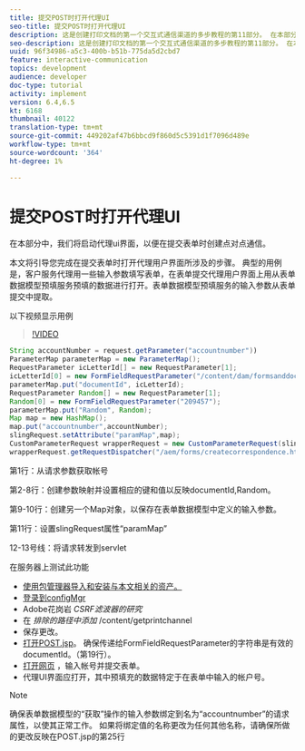 ```yaml
---
title: 提交POST时打开代理UI
seo-title: 提交POST时打开代理UI
description: 这是创建打印文档的第一个交互式通信渠道的多步教程的第11部分。 在本部分中，我们将启动代理ui界面，以便在提交表单时创建点对点通信。
seo-description: 这是创建打印文档的第一个交互式通信渠道的多步教程的第11部分。 在本部分中，我们将启动代理ui界面，以便在提交表单时创建点对点通信。
uuid: 96f34986-a5c3-400b-b51b-775da5d2cbd7
feature: interactive-communication
topics: development
audience: developer
doc-type: tutorial
activity: implement
version: 6.4,6.5
kt: 6168
thumbnail: 40122
translation-type: tm+mt
source-git-commit: 449202af47b6bbcd9f860d5c5391d1f7096d489e
workflow-type: tm+mt
source-wordcount: '364'
ht-degree: 1%

---
```



# 提交POST时打开代理UI

在本部分中，我们将启动代理ui界面，以便在提交表单时创建点对点通信。

本文将引导您完成在提交表单时打开代理用户界面所涉及的步骤。 典型的用例是，客户服务代理用一些输入参数填写表单，在表单提交代理用户界面上用从表单数据模型预填服务预填的数据进行打开。表单数据模型预填服务的输入参数从表单提交中提取。

以下视频显示用例

>[!VIDEO](https://video.tv.adobe.com/v/40122/?quality=9&learn=on)

```java
String accountNumber = request.getParameter("accountnumber"))
ParameterMap parameterMap = new ParameterMap();
RequestParameter icLetterId[] = new RequestParameter[1];
icLetterId[0] = new FormFieldRequestParameter("/content/dam/formsanddocuments/retirementstatementprint");
parameterMap.put("documentId", icLetterId);
RequestParameter Random[] = new RequestParameter[1];
Random[0] = new FormFieldRequestParameter("209457");
parameterMap.put("Random", Random);
Map map = new HashMap();
map.put("accountnumber",accountNumber);
slingRequest.setAttribute("paramMap",map);
CustomParameterRequest wrapperRequest = new CustomParameterRequest(slingRequest,parameterMap,"GET");
wrapperRequest.getRequestDispatcher("/aem/forms/createcorrespondence.html").include(wrapperRequest, response);
```

第1行：从请求参数获取帐号

第2-8行：创建参数映射并设置相应的键和值以反映documentId,Random。

第9-10行：创建另一个Map对象，以保存在表单数据模型中定义的输入参数。

第11行：设置slingRequest属性“paramMap”

12-13号线：将请求转发到servlet

在服务器上测试此功能

* [使用包管理器导入和安装与本文相关的资产。](assets/launch-agent-ui.zip)
* [登录到configMgr](http://localhost:4502/system/console/configMgr)
* Adobe花岗岩 _CSRF滤波器的研究_
* 在 _排除的路径中添加_ /content/getprintchannel
* 保存更改。
* [打开POST.jsp](http://localhost:4502/apps/AEMForms/openprintchannel/POST.jsp)。 确保传递给FormFieldRequestParameter的字符串是有效的documentId。（第19行）。
* [打开网页](http://localhost:4502/content/OpenPrintChannel.html) ，输入帐号并提交表单。
* 代理UI界面应打开，其中预填充的数据特定于在表单中输入的帐户号。

>[!NOTE]
>
>确保表单数据模型的“获取”操作的输入参数绑定到名为“accountnumber”的请求属性，以使其正常工作。 如果将绑定值的名称更改为任何其他名称，请确保所做的更改反映在POST.jsp的第25行

